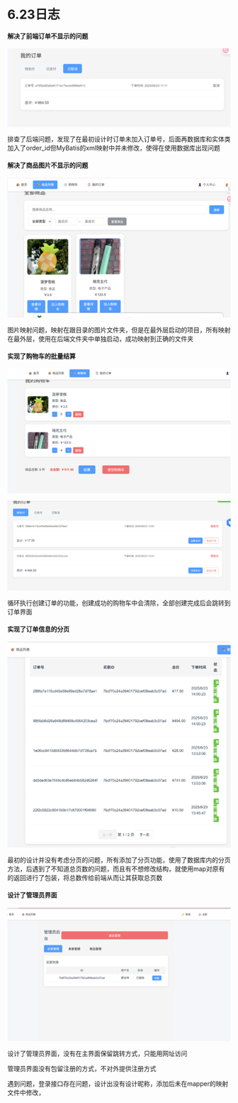 # 6.23日志

#### 解决了前端订单不显示的问题

![image-20250623133132631](img/image-20250623133132631.png)

排查了后端问题，发现了在最初设计时订单未加入订单号，后面再数据库和实体类加入了order_id但MyBatis的xml映射中并未修改，使得在使用数据库出现问题

#### 解决了商品图片不显示的问题

![image-20250623133413131](img/image-20250623133413131.png)

图片映射问题，映射在跟目录的图片文件夹，但是在最外层启动的项目，所有映射在最外层，使用在后端文件夹中单独启动，成功映射到正确的文件夹

#### 实现了购物车的批量结算

![image-20250623135358524](img/image-20250623135358524.png)

![image-20250623135433004](img/image-20250623135433004.png)

循环执行创建订单的功能，创建成功的购物车中会清除，全部创建完成后会跳转到订单界面

#### 实现了订单信息的分页

![image-20250623153645857](img/image-20250623153645857.png)

最初的设计并没有考虑分页的问题，所有添加了分页功能，使用了数据库内的分页方法，后遇到了不知道总页数的问题，而且有不想修改结构，就使用map对原有的返回进行了包装，将总数传给前端从而让其获取总页数

#### 设计了管理员界面

![image-20250623161931311](img/image-20250623161931311.png)

设计了管理员界面，没有在主界面保留跳转方式，只能用网址访问

管理员界面没有包留注册的方式，不对外提供注册方式

遇到问题，登录接口存在问题，设计出没有设计昵称，添加后未在mapper的映射文件中修改，


